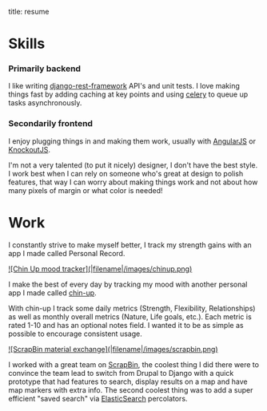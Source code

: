 title: resume

# Skills

### Primarily backend
I like writing [django-rest-framework](http://www.django-rest-framework.org/)
API's and unit tests. I love making things fast by adding caching at key points and using [celery](http://www.celeryproject.org/) to queue up tasks
asynchronously.

### Secondarily frontend

I enjoy plugging things in and making them work, usually with [AngularJS](http://angularjs.org/) or [KnockoutJS](http://knockoutjs.com/).

I'm not a very talented (to put it nicely) designer, I don't have the best style. I work best when I can rely on someone who's great at
design to polish features, that way I can worry about making things work and not about how many pixels of margin
or what color is needed!


# Work

I constantly strive to make myself better, I track my strength gains with an app I made called Personal Record.

<a href="https://github.com/ckcollab/chin-up">
<div class="text-center" markdown="1">
![Chin Up mood tracker](|filename|/images/chinup.png)
</div>
</a>

I make the best of every day by tracking my mood with another personal app I made called [chin-up](https://github.com/ckcollab/chin-up).

With chin-up I track some daily metrics (Strength, Flexibility, Relationships) as well as monthly overall metrics (Nature,
Life goals, etc.). Each metric is rated 1-10 and has an optional notes field. I wanted it to be as simple as possible to
encourage consistent usage.


<a href="https://scrapbin.com/">
<div class="text-center" markdown="1">
![ScrapBin material exchange](|filename|/images/scrapbin.png)
</div>
</a>


I worked with a great team on [ScrapBin](http://scrapbin.com), the coolest thing I did there were to convince the team lead
to switch from Drupal to Django with a quick prototype that had features to search, display results on a map and have
map markers with extra info. The second coolest thing was to add a super efficient "saved search" via [ElasticSearch](http://www.elasticsearch.org/) percolators.
